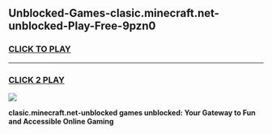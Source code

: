 
## Unblocked-Games-clasic.minecraft.net-unblocked-Play-Free-9pzn0
<h3>
<a href="https://premium76.site?title=clasic.minecraft.net-unblocked&ref=10A">CLICK TO PLAY</a></h3>
<hr>

<h3>
<a href="https://premium76.site?title=clasic.minecraft.net-unblocked&ref=10A">CLICK 2 PLAY</a>
  
</h3>

<a href="https://premium76.site?title=clasic.minecraft.net-unblocked&ref=10A"><img src="https://clearcache.store/games.png"></a>


**clasic.minecraft.net-unblocked games unblocked: Your Gateway to Fun and Accessible Online Gaming**
